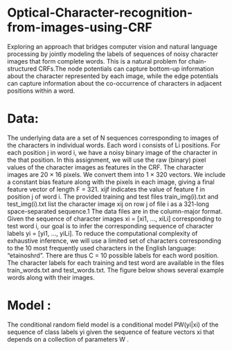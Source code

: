 # Optical-Character-recognition-from-images-using-CRF
Exploring an approach that bridges computer vision and natural language processing by jointly modeling the labels of sequences of noisy character images that form complete words. This is a natural problem for chain-structured CRFs.The node potentials can capture
bottom-up information about the character represented by each image, while the edge potentials can capture
information about the co-occurrence of characters in adjacent positions within a word.

# Data:

The underlying data are a set of N sequences corresponding to images of the characters in individual words. Each word i consists of Li positions. For each position j in word i, we have a noisy binary image of the character in the that position. In this assignment, we will use the raw (binary) pixel values of the character images as features in the CRF. The character images are 20 × 16 pixels. We convert
them into 1 × 320 vectors. We include a constant bias feature along with the pixels in each image, giving a final feature vector of length F = 321. xijf indicates the value of feature f in position j of word i. The provided training and test files train_img(i).txt and test_img(i).txt list the character image xij on row j of file i as a 321-long space-separated sequence.1 The data files are in the column-major format. Given the sequence of character images xi = [xi1, ..., xiLi] corresponding to test word i, our goal is to infer the corresponding sequence of character labels yi = [yi1, ..., yiLi]. To reduce the computational complexity of exhaustive inference, we will use a limited set of characters corresponding to the 10 most frequently used characters in the English language: “etainoshrd”. There are thus C = 10 possible labels for each word position. The character labels for each training and test word are available in the files train_words.txt and test_words.txt. The figure below shows several example words along with their images.

# Model :
 The conditional random field model is a conditional model PW(yi|xi) of the sequence of class labels yi given the sequence of feature vectors xi that depends on a collection of parameters W .
